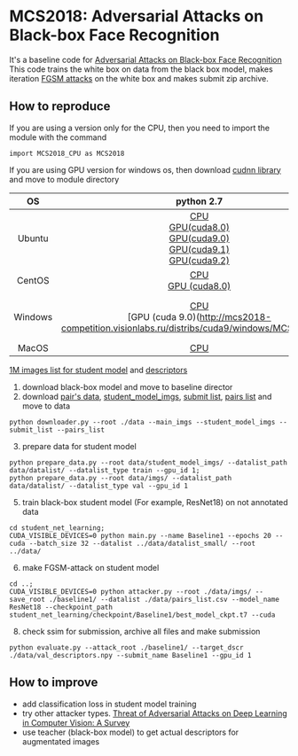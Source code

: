 
# MCS2018: Adversarial Attacks on Black-box Face Recognition

It's a baseline code for [Adversarial Attacks on Black-box Face Recognition](https://competitions.codalab.org/competitions/19090)
This code trains the white box on data from the black box model, makes iteration [FGSM attacks](https://arxiv.org/pdf/1412.6572.pdf) on the white box and makes submit zip archive.

## How to reproduce
If you are using a version only for the CPU, then you need to import the module with the command
```
import MCS2018_CPU as MCS2018
```
If you are using GPU version for windows os, then download [cudnn library](http://mcs2018-competition.visionlabs.ru/distribs/cuda9/windows/cudnn64_7.dll) and move to module directory

|OS|python 2.7|python 3.5|python 3.6|
|:-------:|:-------:|:-------:|:-------:|
|Ubuntu| [CPU](http://mcs2018-competition.visionlabs.ru/distribs/ubuntu/MCS2018_CPU.so)<br/>[GPU(cuda8.0)](http://mcs2018-competition.visionlabs.ru/distribs/cuda8/ubuntu/MCS2018.so)<br/>[GPU(cuda9.0)](http://mcs2018-competition.visionlabs.ru/distribs/cuda9/ubuntu/MCS2018.so)<br/>[GPU(cuda9.1)](http://mcs2018-competition.visionlabs.ru/distribs/cuda9.1/ubuntu/MCS2018.so)<br/>[GPU(cuda9.2)](http://mcs2018-competition.visionlabs.ru/distribs/cuda9.2/ubuntu/MCS2018.so)| [CPU](http://mcs2018-competition.visionlabs.ru/distribs/ubuntu/MCS2018_CPU.cpython-35m-x86_64-linux-gnu.so)<br/>[GPU(cuda8.0)](http://mcs2018-competition.visionlabs.ru/distribs/cuda8/ubuntu/MCS2018.cpython-35m-x86_64-linux-gnu.so)<br/>[GPU(cuda9.0)](http://mcs2018-competition.visionlabs.ru/distribs/cuda9/ubuntu/MCS2018.cpython-35m-x86_64-linux-gnu.so)<br/>[GPU(cuda9.1)](http://mcs2018-competition.visionlabs.ru/distribs/cuda9.1/ubuntu/MCS2018.cpython-35m-x86_64-linux-gnu.so)<br/>[GPU(cuda9.2)](http://mcs2018-competition.visionlabs.ru/distribs/cuda9.2/ubuntu/MCS2018.cpython-35m-x86_64-linux-gnu.so) | [CPU](http://mcs2018-competition.visionlabs.ru/distribs/ubuntu/MCS2018_CPU.cpython-36m-x86_64-linux-gnu.so)<br/>[GPU(cuda8.0)](http://mcs2018-competition.visionlabs.ru/distribs/cuda8/ubuntu/MCS2018.cpython-36m-x86_64-linux-gnu.so)<br/>[GPU(cuda9.0)](http://mcs2018-competition.visionlabs.ru/distribs/cuda9/ubuntu/MCS2018.cpython-36m-x86_64-linux-gnu.so)<br/>[GPU(cuda9.1)](http://mcs2018-competition.visionlabs.ru/distribs/cuda9.1/ubuntu/MCS2018.cpython-36m-x86_64-linux-gnu.so)<br/>[GPU(cuda9.2)](http://mcs2018-competition.visionlabs.ru/distribs/cuda9.2/ubuntu/MCS2018.cpython-36m-x86_64-linux-gnu.so)|
|CentOS| [CPU](http://mcs2018-competition.visionlabs.ru/distribs/centos/MCS2018_CPU.so)<br/>[GPU (cuda8.0)](http://mcs2018-competition.visionlabs.ru/distribs/cuda8/centos/MCS2018.so) | [CPU](http://mcs2018-competition.visionlabs.ru/distribs/centos/MCS2018_CPU.cpython-35m-x86_64-linux-gnu.so)<br/>[GPU(cuda8.0)](http://mcs2018-competition.visionlabs.ru/distribs/cuda8/centos/MCS2018.cpython-35m-x86_64-linux-gnu.so)| [CPU](http://mcs2018-competition.visionlabs.ru/distribs/centos/MCS2018_CPU.cpython-36m-x86_64-linux-gnu.so)<br/>[GPU(cuda8.0)](http://mcs2018-competition.visionlabs.ru/distribs/cuda8/centos/MCS2018.cpython-36m-x86_64-linux-gnu.so)|
|Windows| [CPU](http://mcs2018-competition.visionlabs.ru/distribs/windows/MCS2018_CPU.pyd)<br/>[GPU (cuda 9.0)(http://mcs2018-competition.visionlabs.ru/distribs/cuda9/windows/MCS2018.pyd)| [CPU](http://mcs2018-competition.visionlabs.ru/distribs/windows/MCS2018_CPU.cp35-win_amd64.pyd)<br/>[GPU (cuda 9.0)(http://mcs2018-competition.visionlabs.ru/distribs/cuda9/windows/MCS2018.cp35-win_amd64.pyd)| [CPU](http://mcs2018-competition.visionlabs.ru/distribs/windows/MCS2018_CPU.cp36-win_amd64.pyd)<br/>[GPU (cuda 9.0)(http://mcs2018-competition.visionlabs.ru/distribs/cuda9/windows/MCS2018.cp36-win_amd64.pyd)|
|MacOS| [CPU](http://mcs2018-competition.visionlabs.ru/distribs/macos/MCS2018_CPU.so) | [CPU](http://mcs2018-competition.visionlabs.ru/distribs/macos/MCS2018_CPU.cpython-35m-darwin.so) | [CPU](http://mcs2018-competition.visionlabs.ru/distribs/macos/MCS2018_CPU.cpython-36m-darwin.so) |


[1M images list for student model](http://mcs2018-competition.visionlabs.ru/img_list_1M.csv) and [descriptors](http://mcs2018-competition.visionlabs.ru/img_descriptors_1M.npy)
1. download black-box model and move to baseline director
2. download [pair's data](http://mcs2018-competition.visionlabs.ru/imgs.zip), [student_model_imgs](http://mcs2018-competition.visionlabs.ru/student_model_imgs.zip), [submit list](http://mcs2018-competition.visionlabs.ru/submit_list.csv), [pairs list](http://mcs2018-competition.visionlabs.ru/pairs_list.csv) and move to data
```
python downloader.py --root ./data --main_imgs --student_model_imgs --submit_list --pairs_list
```
3. prepare data for student model
```
python prepare_data.py --root data/student_model_imgs/ --datalist_path data/datalist/ --datalist_type train --gpu_id 1;
python prepare_data.py --root data/imgs/ --datalist_path data/datalist/ --datalist_type val --gpu_id 1
```
5. train black-box student model (For example, ResNet18) on not annotated data
```
cd student_net_learning;
CUDA_VISIBLE_DEVICES=0 python main.py --name Baseline1 --epochs 20 --cuda --batch_size 32 --datalist ../data/datalist_small/ --root ../data/
```
6. make FGSM-attack on student model
```
cd ..;
CUDA_VISIBLE_DEVICES=0 python attacker.py --root ./data/imgs/ --save_root ./baseline1/ --datalist ./data/pairs_list.csv --model_name ResNet18 --checkpoint_path student_net_learning/checkpoint/Baseline1/best_model_ckpt.t7 --cuda
```

8. check ssim for submission, archive all files and make submission
```
python evaluate.py --attack_root ./baseline1/ --target_dscr ./data/val_descriptors.npy --submit_name Baseline1 --gpu_id 1
```

## How to improve
- add classification loss in student model training
- try other attacker types. [Threat of Adversarial Attacks on Deep Learning in Computer Vision: A Survey](https://arxiv.org/pdf/1801.00553.pdf)
- use teacher (black-box model) to get actual descriptors for augmentated images
